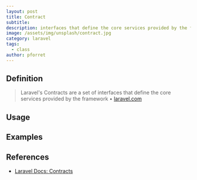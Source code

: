 ```yaml
---
layout: post
title: Contract
subtitle: 
description: interfaces that define the core services provided by the framework
image: /assets/img/unsplash/contract.jpg
category: laravel
tags:
  - class
author: pforret
---
```

## Definition

> Laravel's Contracts are a set of interfaces that define the core services provided by the framework &bull; [laravel.com](https://laravel.com/docs/8.x/contracts#introduction)

## Usage
 
## Examples
 
## References
 
* [Laravel Docs: Contracts](https://laravel.com/docs/8.x/contracts)